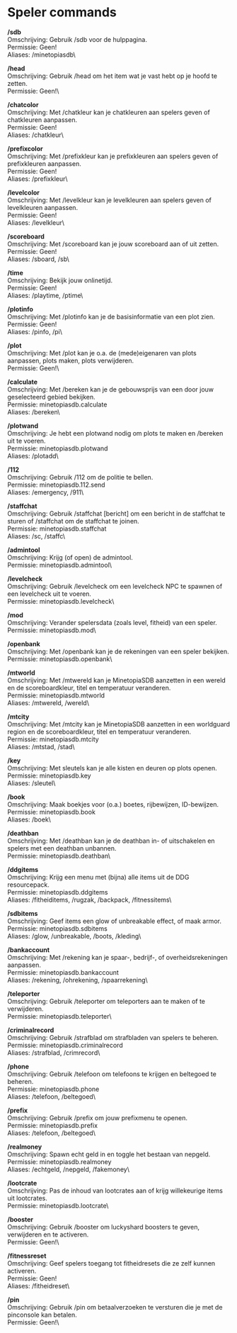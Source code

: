 # Speler commands

**/sdb**\
Omschrijving: Gebruik /sdb voor de hulppagina.\
Permissie: Geen!\
Aliases: /minetopiasdb\

**/head**\
Omschrijving: Gebruik /head om het item wat je vast hebt op je hoofd te zetten.\
Permissie: Geen!\

**/chatcolor**\
Omschrijving: Met /chatkleur kan je chatkleuren aan spelers geven of chatkleuren aanpassen.\
Permissie: Geen!\
Aliases: /chatkleur\

**/prefixcolor**\
Omschrijving: Met /prefixkleur kan je prefixkleuren aan spelers geven of prefixkleuren aanpassen.\
Permissie: Geen!\
Aliases: /prefixkleur\

**/levelcolor**\
Omschrijving: Met /levelkleur kan je levelkleuren aan spelers geven of levelkleuren aanpassen.\
Permissie: Geen!\
Aliases: /levelkleur\

**/scoreboard**\
Omschrijving: Met /scoreboard kan je jouw scoreboard aan of uit zetten.\
Permissie: Geen!\
Aliases: /sboard, /sb\

**/time**\
Omschrijving: Bekijk jouw onlinetijd.\
Permissie: Geen!\
Aliases: /playtime, /ptime\

**/plotinfo**\
Omschrijving: Met /plotinfo kan je de basisinformatie van een plot zien.\
Permissie: Geen!\
Aliases: /pinfo, /pi\

**/plot**\
Omschrijving: Met /plot kan je o.a. de (mede)eigenaren van plots aanpassen, plots maken, plots verwijderen.\
Permissie: Geen!\

**/calculate**\
Omschrijving: Met /bereken kan je de gebouwsprijs van een door jouw geselecteerd gebied bekijken.\
Permissie: minetopiasdb.calculate\
Aliases: /bereken\

**/plotwand**\
Omschrijving: Je hebt een plotwand nodig om plots te maken en /bereken uit te voeren.\
Permissie: minetopiasdb.plotwand\
Aliases: /plotadd\

**/112**\
Omschrijving: Gebruik /112 om de politie te bellen.\
Permissie: minetopiasdb.112.send\
Aliases: /emergency, /911\

**/staffchat**\
Omschrijving: Gebruik /staffchat \[bericht\] om een bericht in de staffchat te sturen of /staffchat om de staffchat te joinen.\
Permissie: minetopiasdb.staffchat\
Aliases: /sc, /staffc\

**/admintool**\
Omschrijving: Krijg (of open) de admintool.\
Permissie: minetopiasdb.admintool\

**/levelcheck**\
Omschrijving: Gebruik /levelcheck om een levelcheck NPC te spawnen of een levelcheck uit te voeren.\
Permissie: minetopiasdb.levelcheck\

**/mod**\
Omschrijving: Verander spelersdata (zoals level, fitheid) van een speler.\
Permissie: minetopiasdb.mod\

**/openbank**\
Omschrijving: Met /openbank kan je de rekeningen van een speler bekijken.\
Permissie: minetopiasdb.openbank\

**/mtworld**\
Omschrijving: Met /mtwereld kan je MinetopiaSDB aanzetten in een wereld en de scoreboardkleur, titel en temperatuur veranderen.\
Permissie: minetopiasdb.mtworld\
Aliases: /mtwereld, /wereld\

**/mtcity**\
Omschrijving: Met /mtcity kan je MinetopiaSDB aanzetten in een worldguard region en de scoreboardkleur, titel en temperatuur veranderen.\
Permissie: minetopiasdb.mtcity\
Aliases: /mtstad, /stad\

**/key**\
Omschrijving: Met sleutels kan je alle kisten en deuren op plots openen.\
Permissie: minetopiasdb.key\
Aliases: /sleutel\

**/book**\
Omschrijving: Maak boekjes voor (o.a.) boetes, rijbewijzen, ID-bewijzen.\
Permissie: minetopiasdb.book\
Aliases: /boek\

**/deathban**\
Omschrijving: Met /deathban kan je de deathban in- of uitschakelen en spelers met een deathban unbannen.\
Permissie: minetopiasdb.deathban\

**/ddgitems**\
Omschrijving: Krijg een menu met (bijna) alle items uit de DDG resourcepack.\
Permissie: minetopiasdb.ddgitems\
Aliases: /fitheiditems, /rugzak, /backpack, /fitnessitems\

**/sdbitems**\
Omschrijving: Geef items een glow of unbreakable effect, of maak armor.\
Permissie: minetopiasdb.sdbitems\
Aliases: /glow, /unbreakable, /boots, /kleding\

**/bankaccount**\
Omschrijving: Met /rekening kan je spaar-, bedrijf-, of overheidsrekeningen aanpassen.\
Permissie: minetopiasdb.bankaccount\
Aliases: /rekening, /ohrekening, /spaarrekening\

**/teleporter**\
Omschrijving: Gebruik /teleporter om teleporters aan te maken of te verwijderen.\
Permissie: minetopiasdb.teleporter\

**/criminalrecord**\
Omschrijving: Gebruik /strafblad om strafbladen van spelers te beheren.\
Permissie: minetopiasdb.criminalrecord\
Aliases: /strafblad, /crimrecord\

**/phone**\
Omschrijving: Gebruik /telefoon om telefoons te krijgen en beltegoed te beheren.\
Permissie: minetopiasdb.phone\
Aliases: /telefoon, /beltegoed\

**/prefix**\
Omschrijving: Gebruik /prefix om jouw prefixmenu te openen.\
Permissie: minetopiasdb.prefix\
Aliases: /telefoon, /beltegoed\

**/realmoney**\
Omschrijving: Spawn echt geld in en toggle het bestaan van nepgeld.\
Permissie: minetopiasdb.realmoney\
Aliases: /echtgeld, /nepgeld, /fakemoney\

**/lootcrate**\
Omschrijving: Pas de inhoud van lootcrates aan of krijg willekeurige items uit lootcrates.\
Permissie: minetopiasdb.lootcrate\

**/booster**\
Omschrijving: Gebruik /booster om luckyshard boosters te geven, verwijderen en te activeren.\
Permissie: Geen!\

**/fitnessreset**\
Omschrijving: Geef spelers toegang tot fitheidresets die ze zelf kunnen activeren.\
Permissie: Geen!\
Aliases: /fitheidreset\

**/pin**\
Omschrijving: Gebruik /pin om betaalverzoeken te versturen die je met de pinconsole kan betalen.\
Permissie: Geen!\
